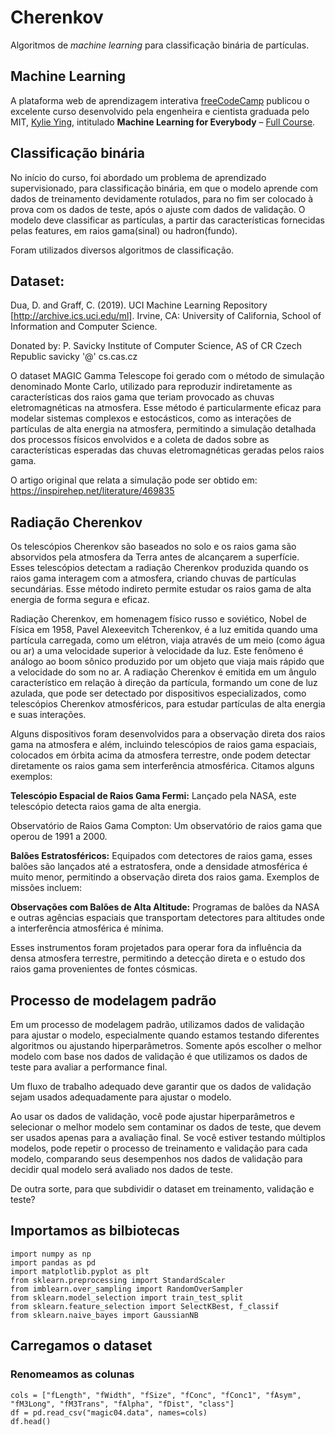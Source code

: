 # Cherenkov
Algoritmos de *machine learning* para classificação binária de partículas.

## Machine Learning
A plataforma web de aprendizagem interativa [freeCodeCamp](https://www.freecodecamp.org/) publicou o excelente curso desenvolvido pela engenheira e cientista graduada pelo MIT, [Kylie Ying](https://www.kylieying.com/), intitulado **Machine Learning for Everybody** – [Full Course](https://www.youtube.com/watch?v=i_LwzRVP7bg). 

## Classificação binária
No início do curso, foi abordado um problema de aprendizado supervisionado, para classificação binária, em que o modelo aprende com dados de treinamento devidamente rotulados, para no fim ser colocado à prova com os dados de teste, após o ajuste com dados de validação. O modelo deve classificar as partículas, a partir das características fornecidas pelas features, em raios gama(sinal) ou hadron(fundo).

Foram utilizados diversos algoritmos de classificação.

## Dataset:
Dua, D. and Graff, C. (2019). UCI Machine Learning Repository [http://archive.ics.uci.edu/ml]. Irvine, CA: University of California, School of Information and Computer Science.

Donated by:
P. Savicky
Institute of Computer Science, AS of CR
Czech Republic
savicky '@' cs.cas.cz

O dataset MAGIC Gamma Telescope foi gerado com o método de simulação denominado Monte Carlo, utilizado para reproduzir indiretamente as características dos raios gama que teriam provocado as chuvas eletromagnéticas na atmosfera. Esse método é particularmente eficaz para modelar sistemas complexos e estocásticos, como as interações de partículas de alta energia na atmosfera, permitindo a simulação detalhada dos processos físicos envolvidos e a coleta de dados sobre as características esperadas das chuvas eletromagnéticas geradas pelos raios gama.

O artigo original que relata a simulação pode ser obtido em: https://inspirehep.net/literature/469835

## Radiação Cherenkov
Os telescópios Cherenkov são baseados no solo e os raios gama são absorvidos pela atmosfera da Terra antes de alcançarem a superfície. Esses telescópios detectam a radiação Cherenkov produzida quando os raios gama interagem com a atmosfera, criando chuvas de partículas secundárias. Esse método indireto permite estudar os raios gama de alta energia de forma segura e eficaz.

Radiação Cherenkov, em homenagem físico russo e soviético, Nobel de Física em 1958, Pavel Alexeevitch Tcherenkov, é a luz emitida quando uma partícula carregada, como um elétron, viaja através de um meio (como água ou ar) a uma velocidade superior à velocidade da luz. Este fenômeno é análogo ao boom sônico produzido por um objeto que viaja mais rápido que a velocidade do som no ar. A radiação Cherenkov é emitida em um ângulo característico em relação à direção da partícula, formando um cone de luz azulada, que pode ser detectado por dispositivos especializados, como telescópios Cherenkov atmosféricos, para estudar partículas de alta energia e suas interações.

Alguns dispositivos foram desenvolvidos para a observação direta dos raios gama na atmosfera e além, incluindo telescópios de raios gama espaciais, colocados em órbita acima da atmosfera terrestre, onde podem detectar diretamente os raios gama sem interferência atmosférica. Citamos alguns exemplos:

**Telescópio Espacial de Raios Gama Fermi:** Lançado pela NASA, este telescópio detecta raios gama de alta energia.

Observatório de Raios Gama Compton: Um observatório de raios gama que operou de 1991 a 2000.

**Balões Estratosféricos:** Equipados com detectores de raios gama, esses balões são lançados até a estratosfera, onde a densidade atmosférica é muito menor, permitindo a observação direta dos raios gama. Exemplos de missões incluem:

**Observações com Balões de Alta Altitude:** Programas de balões da NASA e outras agências espaciais que transportam detectores para altitudes onde a interferência atmosférica é mínima.

Esses instrumentos foram projetados para operar fora da influência da densa atmosfera terrestre, permitindo a detecção direta e o estudo dos raios gama provenientes de fontes cósmicas.

## Processo de modelagem padrão
Em um processo de modelagem padrão, utilizamos dados de validação para ajustar o modelo, especialmente quando estamos testando diferentes algoritmos ou ajustando hiperparâmetros. Somente após escolher o melhor modelo com base nos dados de validação é que utilizamos os dados de teste para avaliar a performance final.

Um fluxo de trabalho adequado deve garantir que os dados de validação sejam usados adequadamente para ajustar o modelo.

Ao usar os dados de validação, você pode ajustar hiperparâmetros e selecionar o melhor modelo sem contaminar os dados de teste, que devem ser usados apenas para a avaliação final. Se você estiver testando múltiplos modelos, pode repetir o processo de treinamento e validação para cada modelo, comparando seus desempenhos nos dados de validação para decidir qual modelo será avaliado nos dados de teste.

De outra sorte, para que subdividir o dataset em treinamento, validação e teste?

## Importamos as bilbiotecas

```
import numpy as np
import pandas as pd
import matplotlib.pyplot as plt
from sklearn.preprocessing import StandardScaler
from imblearn.over_sampling import RandomOverSampler
from sklearn.model_selection import train_test_split
from sklearn.feature_selection import SelectKBest, f_classif
from sklearn.naive_bayes import GaussianNB
```

## Carregamos o dataset
### Renomeamos as colunas

```
cols = ["fLength", "fWidth", "fSize", "fConc", "fConc1", "fAsym", "fM3Long", "fM3Trans", "fAlpha", "fDist", "class"]
df = pd.read_csv("magic04.data", names=cols)
df.head()
```



